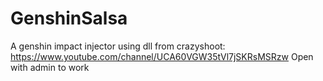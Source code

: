 # GenshinSalsa
A genshin impact injector using dll from crazyshoot: https://www.youtube.com/channel/UCA60VGW35tVl7jSKRsMSRzw
Open with admin to work
